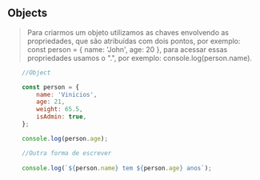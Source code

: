 ## Objects


> Para criarmos um objeto utilizamos as chaves envolvendo as propriedades, que são atribuídas com dois pontos, por exemplo: const person = { name: 'John', age: 20 }, para acessar essas propriedades usamos o ".", por exemplo: console.log(person.name).

```js
    //Object

    const person = {
        name: 'Vinicios',
        age: 21,
        weight: 65.5,
        isAdmin: true,
    };

    console.log(person.age);

    //Outra forma de escrever 
    
    console.log(`${person.name} tem ${person.age} anos`);


```
